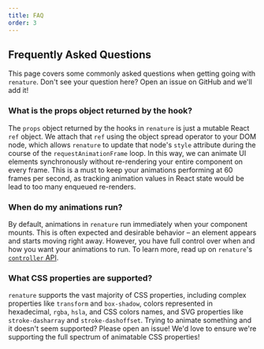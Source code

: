 ```yaml
---
title: FAQ
order: 3
---
```


## Frequently Asked Questions

This page covers some commonly asked questions when getting going with `renature`. Don't see your question here? Open an issue on GitHub and we'll add it!

### What is the props object returned by the hook?

The `props` object returned by the hooks in `renature` is just a mutable React `ref` object. We attach that `ref` using the object spread operator to your DOM node, which allows `renature` to update that node's `style` attribute during the course of the `requestAnimationFrame` loop. In this way, we can animate UI elements synchronously without re-rendering your entire component on every frame. This is a must to keep your animations performing at 60 frames per second, as tracking animation values in React state would be lead to too many enqueued re-renders.

### When do my animations run?

By default, animations in `renature` run immediately when your component mounts. This is often expected and desirable behavior – an element appears and starts moving right away. However, you have full control over when and how you want your animations to run. To learn more, read up on `renature`'s [`controller` API](./controlling-animation-states#the-controller-api).

### What CSS properties are supported?

`renature` supports the vast majority of CSS properties, including complex properties like `transform` and `box-shadow`, colors represented in hexadecimal, `rgba`, `hsla`, and CSS colors names, and SVG properties like `stroke-dasharray` and `stroke-dashoffset`. Trying to animate something and it doesn't seem supported? Please open an issue! We'd love to ensure we're supporting the full spectrum of animatable CSS properties!

